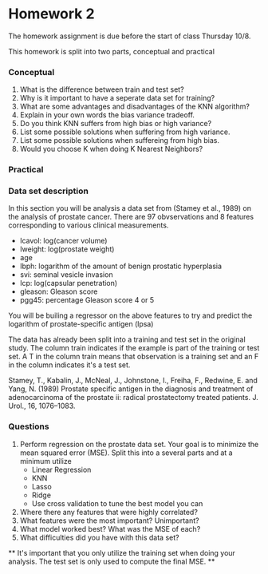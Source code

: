 # Homework 2

The homework assignment is due before the start of class Thursday 10/8.

This homework is split into two parts, conceptual and practical

### Conceptual

1. What is the difference between train and test set?
2. Why is it important to have a seperate data set for training?
3. What are some advantages and disadvantages of the KNN algorithm?
4. Explain in your own words the bias variance tradeoff.
5. Do you think KNN suffers from high bias or high variance?
6. List some possible solutions when suffering from high variance.
7. List some possible solutions when suffereing from high bias.
8. Would you choose K when doing K Nearest Neighbors?


### Practical


### Data set description 

In this section you will be analysis a data set from (Stamey et al., 1989) on the analysis of prostate cancer. There are 97 obvservations and 8 features corresponding to various clinical measurements.
* lcavol: log(cancer volume) 
* lweight: log(prostate weight) 
* age
* lbph: logarithm of the amount of benign prostatic hyperplasia
* svi: seminal vesicle invasion
* lcp: log(capsular penetration) 
* gleason: Gleason score 
* pgg45: percentage Gleason score 4 or 5

You will be builing a regressor on the above features to try and predict the logarithm of prostate-specific antigen (lpsa)

The data has already been split into a training and test set in the original study. The column train indicates if the example is part of the training or test set. A T in the column train means that observation is a training set and an F in the column indicates it's a test set. 

Stamey, T., Kabalin, J., McNeal, J., Johnstone, I., Freiha, F., Redwine, E. and Yang, N. (1989) Prostate specific
antigen in the diagnosis and treatment of adenocarcinoma of the prostate ii: radical prostatectomy treated
patients. J. Urol., 16, 1076–1083.


### Questions 
1. Perform regression on the prostate data set. Your goal is to minimize the mean squared error (MSE). Split this into a several parts and at a minimum utilize
    * Linear Regression
    * KNN
    * Lasso
    * Ridge 
    * Use cross validation to tune the best model you can
2. Where there any features that were highly correlated?
3. What features were the most important? Unimportant?
4. What model worked best? What was the MSE of each?
5. What difficulties did you have with this data set?

** It's important that you only utilize the training set when doing your analysis. The test set is only used to compute the final MSE. **